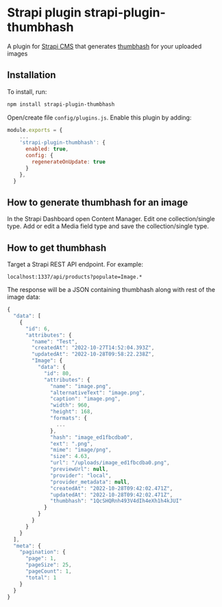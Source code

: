 # Strapi plugin strapi-plugin-thumbhash

A plugin for <a href="https://github.com/strapi/strapi">Strapi CMS</a> that generates <a href="https://evanw.github.io/thumbhash/">thumbhash</a> for your uploaded images

## Installation

To install, run:

```bash
npm install strapi-plugin-thumbhash
```

Open/create file `config/plugins.js`. Enable this plugin by adding:

```js
module.exports = {
    ...
    'strapi-plugin-thumbhash': {
      enabled: true,
      config: {
        regenerateOnUpdate: true
      }
    },
  }
```

## How to generate thumbhash for an image

In the Strapi Dashboard open Content Manager. Edit one collection/single type. Add or edit a Media field type and save the collection/single type.

## How to get thumbhash

Target a Strapi REST API endpoint. For example:

```
localhost:1337/api/products?populate=Image.*
```

The response will be a JSON containing thumbhash along with rest of the image data:

```js
{
  "data": [
    {
      "id": 6,
      "attributes": {
        "name": "Test",
        "createdAt": "2022-10-27T14:52:04.393Z",
        "updatedAt": "2022-10-28T09:58:22.238Z",
        "Image": {
          "data": {
            "id": 80,
            "attributes": {
              "name": "image.png",
              "alternativeText": "image.png",
              "caption": "image.png",
              "width": 960,
              "height": 168,
              "formats": {
                ...
              },
              "hash": "image_ed1fbcdba0",
              "ext": ".png",
              "mime": "image/png",
              "size": 4.63,
              "url": "/uploads/image_ed1fbcdba0.png",
              "previewUrl": null,
              "provider": "local",
              "provider_metadata": null,
              "createdAt": "2022-10-28T09:42:02.471Z",
              "updatedAt": "2022-10-28T09:42:02.471Z",
              "thumbhash": "1QcSHQRnh493V4dIh4eXh1h4kJUI"
            }
          }
        }
      }
    }
  ],
  "meta": {
    "pagination": {
      "page": 1,
      "pageSize": 25,
      "pageCount": 1,
      "total": 1
    }
  }
}
```